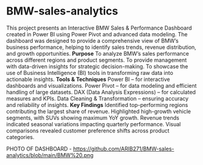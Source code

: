 # BMW-sales-analytics
This project presents an Interactive BMW Sales & Performance Dashboard created in Power BI using Power Pivot and advanced data modeling. The dashboard was designed to provide a comprehensive view of BMW’s business performance, helping to identify sales trends, revenue distribution, and growth opportunities.
**Purpose**
To analyze BMW’s sales performance across different regions and product segments.
To provide management with data-driven insights for strategic decision-making.
To showcase the use of Business Intelligence (BI) tools in transforming raw data into actionable insights.
**Tools & Techniques**
Power BI – for interactive dashboards and visualizations.
Power Pivot – for data modeling and efficient handling of large datasets.
DAX (Data Analysis Expressions) – for calculated measures and KPIs.
Data Cleaning & Transformation – ensuring accuracy and reliability of insights.
**Key Findings**
Identified top-performing regions contributing the largest share of revenue.
Highlighted high-growth vehicle segments, with SUVs showing maximum YoY growth.
Revenue trends indicated seasonal variations impacting quarterly performance.
Visual comparisons revealed customer preference shifts across product categories.

PHOTO OF DASHBOARD - https://github.com/ARIB271/BMW-sales-analytics/blob/main/BMW%20.png
